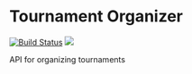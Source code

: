 # Tournament Organizer  

[![Build Status](https://travis-ci.com/flouou/tournament-organizer.svg?branch=master)](https://travis-ci.com/flouou/tournament-organizer) 
<a href="https://codecov.io/gh/flouou/tournament-organizer">
  <img src="https://codecov.io/gh/flouou/tournament-organizer/branch/master/graph/badge.svg?token=2H3qvycoBE"/>
</a>  
  
API for organizing tournaments
